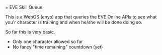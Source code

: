 = EVE Skill Queue

This is a WebOS (enyo) app that queries the EVE Online APIs to see what you'r character is training and when he/she will be done doing so.

So far this is very basic.

* Only one character allowed so far
* No fancy "time remaining" countdown (yet)

